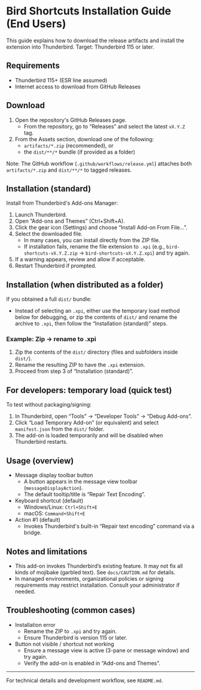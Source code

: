 # Bird Shortcuts Installation Guide (End Users)

This guide explains how to download the release artifacts and install the extension into Thunderbird. Target: Thunderbird 115 or later.

## Requirements

- Thunderbird 115+ (ESR line assumed)
- Internet access to download from GitHub Releases

## Download

1. Open the repository's GitHub Releases page.
   - From the repository, go to “Releases” and select the latest `vX.Y.Z` tag.
2. From the Assets section, download one of the following:
   - `artifacts/*.zip` (recommended), or
   - the `dist/**/*` bundle (if provided as a folder)

Note: The GitHub workflow (`.github/workflows/release.yml`) attaches both `artifacts/*.zip` and `dist/**/*` to tagged releases.

## Installation (standard)

Install from Thunderbird's Add-ons Manager:

1. Launch Thunderbird.
2. Open “Add-ons and Themes” (Ctrl+Shift+A).
3. Click the gear icon (Settings) and choose “Install Add-on From File…”.
4. Select the downloaded file.
   - In many cases, you can install directly from the ZIP file.
   - If installation fails, rename the file extension to `.xpi` (e.g., `bird-shortcuts-vX.Y.Z.zip` → `bird-shortcuts-vX.Y.Z.xpi`) and try again.
5. If a warning appears, review and allow if acceptable.
6. Restart Thunderbird if prompted.

## Installation (when distributed as a folder)

If you obtained a full `dist/` bundle:

- Instead of selecting an `.xpi`, either use the temporary load method below for debugging, or zip the contents of `dist/` and rename the archive to `.xpi`, then follow the “Installation (standard)” steps.

### Example: Zip → rename to .xpi

1. Zip the contents of the `dist/` directory (files and subfolders inside `dist/`).
2. Rename the resulting ZIP to have the `.xpi` extension.
3. Proceed from step 3 of “Installation (standard)”.

## For developers: temporary load (quick test)

To test without packaging/signing:

1. In Thunderbird, open “Tools” → “Developer Tools” → “Debug Add-ons”.
2. Click “Load Temporary Add-on” (or equivalent) and select `manifest.json` from the `dist/` folder.
3. The add-on is loaded temporarily and will be disabled when Thunderbird restarts.

## Usage (overview)

- Message display toolbar button
  - A button appears in the message view toolbar (`messageDisplayAction`).
  - The default tooltip/title is “Repair Text Encoding”.
- Keyboard shortcut (default)
  - Windows/Linux: `Ctrl+Shift+E`
  - macOS: `Command+Shift+E`
- Action #1 (default)
  - Invokes Thunderbird's built-in “Repair text encoding” command via a bridge.

## Notes and limitations

- This add-on invokes Thunderbird’s existing feature. It may not fix all kinds of mojibake (garbled text). See `docs/CAUTION.md` for details.
- In managed environments, organizational policies or signing requirements may restrict installation. Consult your administrator if needed.

## Troubleshooting (common cases)

- Installation error
  - Rename the ZIP to `.xpi` and try again.
  - Ensure Thunderbird is version 115 or later.
- Button not visible / shortcut not working
  - Ensure a message view is active (3-pane or message window) and try again.
  - Verify the add-on is enabled in “Add-ons and Themes”.

---
For technical details and development workflow, see `README.md`. 
